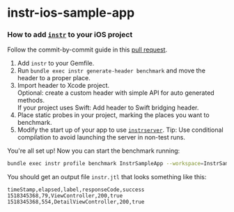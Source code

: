 # instr-ios-sample-app

### How to add [`instr`](https://github.com/Ruenzuo/instrumentality) to your iOS project

Follow the commit-by-commit guide in this [pull request](https://github.com/Ruenzuo/instr-ios-sample-app/pull/1).

1. Add `instr` to your Gemfile.
2. Run `bundle exec instr generate-header benchmark` and move the header to a proper place.
3. Import header to Xcode project.  
   Optional: create a custom header with simple API for auto generated methods.  
   If your project uses Swift: Add header to Swift bridging header.  
4. Place static probes in your project, marking the places you want to benchmark.
5. Modify the start up of your app to use [`instrserver`](https://github.com/Ruenzuo/instrserver).
   Tip: Use conditional compilation to avoid launching the server in non-test runs.

You're all set up! Now you can start the benchmark running:

```bash
bundle exec instr profile benchmark InstrSampleApp --workspace=InstrSampleApp.xcworkspace/ --server-port=8081
```

You should get an output file `instr.jtl` that looks something like this:

```
timeStamp,elapsed,label,responseCode,success
1518345368,79,ViewController,200,true
1518345368,554,DetailViewController,200,true
```
